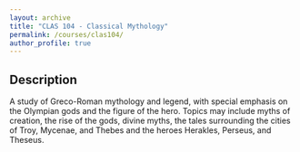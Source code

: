 ```yaml
---
layout: archive
title: "CLAS 104 - Classical Mythology"
permalink: /courses/clas104/
author_profile: true
---
```


## Description

A study of Greco-Roman mythology and legend, with special emphasis on the Olympian gods and the figure of the hero. Topics may include myths of creation, the rise of the gods, divine myths, the tales surrounding the cities of Troy, Mycenae, and Thebes and the heroes Herakles, Perseus, and Theseus.
